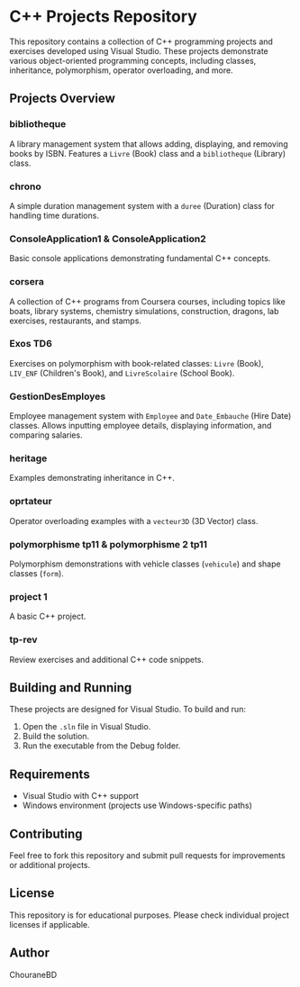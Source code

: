 # C++ Projects Repository

This repository contains a collection of C++ programming projects and exercises developed using Visual Studio. These projects demonstrate various object-oriented programming concepts, including classes, inheritance, polymorphism, operator overloading, and more.

## Projects Overview

### bibliotheque
A library management system that allows adding, displaying, and removing books by ISBN. Features a `Livre` (Book) class and a `bibliotheque` (Library) class.

### chrono
A simple duration management system with a `duree` (Duration) class for handling time durations.

### ConsoleApplication1 & ConsoleApplication2
Basic console applications demonstrating fundamental C++ concepts.

### corsera
A collection of C++ programs from Coursera courses, including topics like boats, library systems, chemistry simulations, construction, dragons, lab exercises, restaurants, and stamps.

### Exos TD6
Exercises on polymorphism with book-related classes: `Livre` (Book), `LIV_ENF` (Children's Book), and `LivreScolaire` (School Book).

### GestionDesEmployes
Employee management system with `Employee` and `Date_Embauche` (Hire Date) classes. Allows inputting employee details, displaying information, and comparing salaries.

### heritage
Examples demonstrating inheritance in C++.

### oprtateur
Operator overloading examples with a `vecteur3D` (3D Vector) class.

### polymorphisme tp11 & polymorphisme 2 tp11
Polymorphism demonstrations with vehicle classes (`vehicule`) and shape classes (`form`).

### project 1
A basic C++ project.

### tp-rev
Review exercises and additional C++ code snippets.

## Building and Running

These projects are designed for Visual Studio. To build and run:

1. Open the `.sln` file in Visual Studio.
2. Build the solution.
3. Run the executable from the Debug folder.

## Requirements

- Visual Studio with C++ support
- Windows environment (projects use Windows-specific paths)

## Contributing

Feel free to fork this repository and submit pull requests for improvements or additional projects.

## License

This repository is for educational purposes. Please check individual project licenses if applicable.

## Author

ChouraneBD
